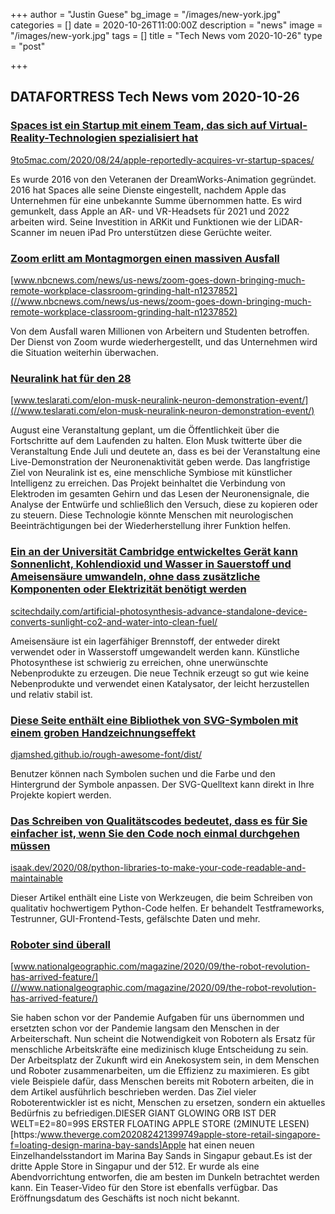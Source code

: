 +++
author = "Justin Guese"
bg_image = "/images/new-york.jpg"
categories = []
date = 2020-10-26T11:00:00Z
description = "news"
image = "/images/new-york.jpg"
tags = []
title = "Tech News vom 2020-10-26"
type = "post"

+++

        
## DATAFORTRESS Tech News vom 2020-10-26


### [Spaces ist ein Startup mit einem Team, das sich auf Virtual-Reality-Technologien spezialisiert hat](//9to5mac.com/2020/08/24/apple-reportedly-acquires-vr-startup-spaces/)


[9to5mac.com/2020/08/24/apple-reportedly-acquires-vr-startup-spaces/](//9to5mac.com/2020/08/24/apple-reportedly-acquires-vr-startup-spaces/)


Es wurde 2016 von den Veteranen der DreamWorks-Animation gegründet. 2016 hat Spaces alle seine Dienste eingestellt, nachdem Apple das Unternehmen für eine unbekannte Summe übernommen hatte. Es wird gemunkelt, dass Apple an AR- und VR-Headsets für 2021 und 2022 arbeiten wird. Seine Investition in ARKit und Funktionen wie der LiDAR-Scanner im neuen iPad Pro unterstützen diese Gerüchte weiter.


### [Zoom erlitt am Montagmorgen einen massiven Ausfall](//www.nbcnews.com/news/us-news/zoom-goes-down-bringing-much-remote-workplace-classroom-grinding-halt-n1237852)


[www.nbcnews.com/news/us-news/zoom-goes-down-bringing-much-remote-workplace-classroom-grinding-halt-n1237852](//www.nbcnews.com/news/us-news/zoom-goes-down-bringing-much-remote-workplace-classroom-grinding-halt-n1237852)


Von dem Ausfall waren Millionen von Arbeitern und Studenten betroffen. Der Dienst von Zoom wurde wiederhergestellt, und das Unternehmen wird die Situation weiterhin überwachen.


### [Neuralink hat für den 28](//www.teslarati.com/elon-musk-neuralink-neuron-demonstration-event/)


[www.teslarati.com/elon-musk-neuralink-neuron-demonstration-event/](//www.teslarati.com/elon-musk-neuralink-neuron-demonstration-event/)


August eine Veranstaltung geplant, um die Öffentlichkeit über die Fortschritte auf dem Laufenden zu halten. Elon Musk twitterte über die Veranstaltung Ende Juli und deutete an, dass es bei der Veranstaltung eine Live-Demonstration der Neuronenaktivität geben werde. Das langfristige Ziel von Neuralink ist es, eine menschliche Symbiose mit künstlicher Intelligenz zu erreichen. Das Projekt beinhaltet die Verbindung von Elektroden im gesamten Gehirn und das Lesen der Neuronensignale, die Analyse der Entwürfe und schließlich den Versuch, diese zu kopieren oder zu steuern. Diese Technologie könnte Menschen mit neurologischen Beeinträchtigungen bei der Wiederherstellung ihrer Funktion helfen.


### [Ein an der Universität Cambridge entwickeltes Gerät kann Sonnenlicht, Kohlendioxid und Wasser in Sauerstoff und Ameisensäure umwandeln, ohne dass zusätzliche Komponenten oder Elektrizität benötigt werden](//scitechdaily.com/artificial-photosynthesis-advance-standalone-device-converts-sunlight-co2-and-water-into-clean-fuel/)


[scitechdaily.com/artificial-photosynthesis-advance-standalone-device-converts-sunlight-co2-and-water-into-clean-fuel/](//scitechdaily.com/artificial-photosynthesis-advance-standalone-device-converts-sunlight-co2-and-water-into-clean-fuel/)


Ameisensäure ist ein lagerfähiger Brennstoff, der entweder direkt verwendet oder in Wasserstoff umgewandelt werden kann. Künstliche Photosynthese ist schwierig zu erreichen, ohne unerwünschte Nebenprodukte zu erzeugen. Die neue Technik erzeugt so gut wie keine Nebenprodukte und verwendet einen Katalysator, der leicht herzustellen und relativ stabil ist.


### [Diese Seite enthält eine Bibliothek von SVG-Symbolen mit einem groben Handzeichnungseffekt](//djamshed.github.io/rough-awesome-font/dist/)


[djamshed.github.io/rough-awesome-font/dist/](//djamshed.github.io/rough-awesome-font/dist/)


Benutzer können nach Symbolen suchen und die Farbe und den Hintergrund der Symbole anpassen. Der SVG-Quelltext kann direkt in Ihre Projekte kopiert werden.


### [Das Schreiben von Qualitätscodes bedeutet, dass es für Sie einfacher ist, wenn Sie den Code noch einmal durchgehen müssen](//isaak.dev/2020/08/python-libraries-to-make-your-code-readable-and-maintainable)


[isaak.dev/2020/08/python-libraries-to-make-your-code-readable-and-maintainable](//isaak.dev/2020/08/python-libraries-to-make-your-code-readable-and-maintainable)


Dieser Artikel enthält eine Liste von Werkzeugen, die beim Schreiben von qualitativ hochwertigem Python-Code helfen. Er behandelt Testframeworks, Testrunner, GUI-Frontend-Tests, gefälschte Daten und mehr.


### [Roboter sind überall](//www.nationalgeographic.com/magazine/2020/09/the-robot-revolution-has-arrived-feature/)


[www.nationalgeographic.com/magazine/2020/09/the-robot-revolution-has-arrived-feature/](//www.nationalgeographic.com/magazine/2020/09/the-robot-revolution-has-arrived-feature/)


Sie haben schon vor der Pandemie Aufgaben für uns übernommen und ersetzten schon vor der Pandemie langsam den Menschen in der Arbeiterschaft. Nun scheint die Notwendigkeit von Robotern als Ersatz für menschliche Arbeitskräfte eine medizinisch kluge Entscheidung zu sein. Der Arbeitsplatz der Zukunft wird ein Anekosystem sein, in dem Menschen und Roboter zusammenarbeiten, um die Effizienz zu maximieren. Es gibt viele Beispiele dafür, dass Menschen bereits mit Robotern arbeiten, die in dem Artikel ausführlich beschrieben werden. Das Ziel vieler Roboterentwickler ist es nicht, Menschen zu ersetzen, sondern ein aktuelles Bedürfnis zu befriedigen.DIESER GIANT GLOWING ORB IST DER WELT=E2=80=99S ERSTER FLOATING APPLE STORE (2MINUTE LESEN)[https:/www.theverge.com202082421399749apple-store-retail-singapore-f=loating-design-marina-bay-sands]Apple hat einen neuen Einzelhandelsstandort im Marina Bay Sands in Singapur gebaut.Es ist der dritte Apple Store in Singapur und der 512. Er wurde als eine Abendvorrichtung entworfen, die am besten im Dunkeln betrachtet werden kann. Ein Teaser-Video für den Store ist ebenfalls verfügbar. Das Eröffnungsdatum des Geschäfts ist noch nicht bekannt.